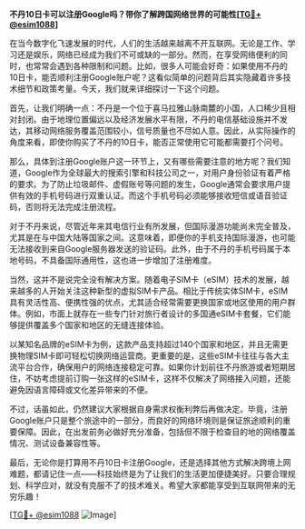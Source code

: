 **不丹10日卡可以注册Google吗？带你了解跨国网络世界的可能性[[TG💪+ @esim1088](https://t.me/s/esim1088)]**

在当今数字化飞速发展的时代，人们的生活越来越离不开互联网。无论是工作、学习还是娱乐，网络已经成为我们不可或缺的一部分。然而，在享受网络便利的同时，也常常会遇到各种限制和问题。比如，很多人可能会好奇：如果使用不丹的10日卡，能否顺利注册Google账户呢？这看似简单的问题背后其实隐藏着许多技术细节和政策考量。今天，我们就来详细探讨一下这个问题。

首先，让我们明确一点：不丹是一个位于喜马拉雅山脉南麓的小国，人口稀少且相对封闭。由于地理位置偏远以及经济发展水平有限，不丹的电信基础设施并不发达，其移动网络服务覆盖范围较小，信号质量也不尽如人意。因此，从实际操作的角度来看，即使你购买了不丹的10日卡，能否正常使用它可能都需要打个问号。

那么，具体到注册Google账户这一环节上，又有哪些需要注意的地方呢？我们知道，Google作为全球最大的搜索引擎和科技公司之一，对用户身份验证有着严格的要求。为了防止垃圾邮件、虚假账号等问题的发生，Google通常会要求用户提供有效的手机号码进行双重认证。而这个手机号码必须能够接收短信或语音验证码，否则将无法完成注册流程。

对于不丹来说，尽管近年来其电信行业有所发展，但国际漫游功能尚未完全普及，尤其是在与中国大陆等国家之间。这意味着，即便你的手机支持国际漫游，也可能无法接收到来自Google服务器发送的验证码。此外，由于不丹的手机号码属于本地号码，不具备国际通用性，这也进一步增加了注册难度。

当然，这并不是说完全没有解决方案。随着电子SIM卡（eSIM）技术的发展，越来越多的人开始关注这种新型的虚拟SIM卡产品。相比于传统实体SIM卡，eSIM具有灵活性高、便携性强的优点，尤其适合经常需要更换国家或地区使用的用户群体。例如，市面上就存在一些专门针对旅行者设计的多国通eSIM卡套餐，它们能够提供覆盖多个国家和地区的无缝连接体验。

以某知名品牌的eSIM卡为例，这款产品支持超过140个国家和地区，并且无需更换物理SIM卡即可轻松切换网络运营商。更重要的是，这些eSIM卡往往与各大主流平台合作，确保用户的网络连接稳定可靠。如果你计划前往不丹旅游或者短期居住，不妨考虑提前订购一张这样的eSIM卡，这样不仅解决了网络接入问题，还能避免因语言障碍或文化差异带来的不便。

不过，话虽如此，仍然建议大家根据自身需求权衡利弊后再做决定。毕竟，注册Google账户只是整个旅途中的一部分，而良好的网络环境则是保证旅途顺利的重要保障。因此，在出发前务必做好充分准备，包括但不限于检查目的地的网络覆盖情况、测试设备兼容性等。

最后，无论你是打算用不丹10日卡注册Google，还是选择其他方式解决跨境上网难题，都请记住一点——科技始终是为了让我们的生活更加便捷美好。只要合理规划、科学应对，就没有克服不了的技术难关。希望大家都能享受到互联网带来的无穷乐趣！

[[TG💪+ @esim1088](https://t.me/s/esim1088) ![Image](https://i.postimg.cc/4NQfJmqS/Snipaste-2025-05-13-00-14-12.png)]